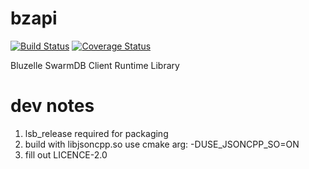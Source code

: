 # bzapi
[![Build Status](https://travis-ci.org/bluzelle/bzapi.svg?branch=devel)](https://travis-ci.org/bluzelle/bzapi) 
[![Coverage Status](https://coveralls.io/repos/github/bluzelle/bzapi/badge.svg?branch=devel)](https://coveralls.io/github/bluzelle/bzapi?branch=devel)


Bluzelle SwarmDB Client Runtime Library

# dev notes

1. lsb_release required for packaging
2. build with libjsoncpp.so use cmake arg: -DUSE_JSONCPP_SO=ON
3. fill out LICENCE-2.0

